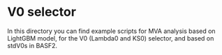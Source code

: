 # V0 selector

In this directory you can find example scripts for MVA analysis based on LightGBM 
model, for the V0 (Lambda0 and KS0) selector, and based on stdV0s in BASF2.
  
